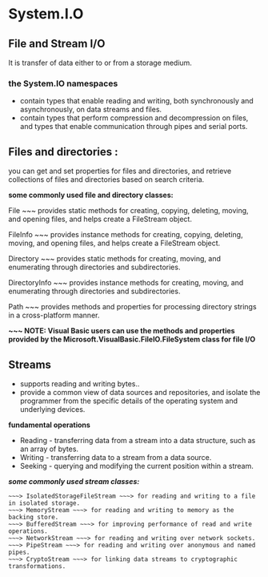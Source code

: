 # System.I.O
## File and Stream I/O
It is transfer of data either to or from a storage medium.

### the System.IO namespaces
* contain types that enable reading and writing, both synchronously and asynchronously, on data streams and files.
* contain types that perform compression and decompression on files, and types that enable communication through pipes and serial ports.

## Files and directories :
you can get and set properties for files and directories, and retrieve collections of files and directories based on search criteria.

**some commonly used file and directory classes:**

File     ~~~  provides static methods for creating, copying, deleting, moving, and opening files, and helps create a FileStream object.

FileInfo   ~~~  provides instance methods for creating, copying, deleting, moving, and opening files, and helps create a FileStream object.

Directory    ~~~  provides static methods for creating, moving, and enumerating through directories and subdirectories.

DirectoryInfo   ~~~  provides instance methods for creating, moving, and enumerating through directories and subdirectories.

Path     ~~~ provides methods and properties for processing directory strings in a cross-platform manner.

**~~~  NOTE: Visual Basic users can use the methods and properties provided by the Microsoft.VisualBasic.FileIO.FileSystem class for file I/O**

## Streams
- supports reading and writing bytes..
- provide a common view of data sources and repositories, and isolate the programmer from the specific details of the operating system and underlying devices.

**fundamental operations**
* Reading - transferring data from a stream into a data structure, such as an array of bytes.
* Writing - transferring data to a stream from a data source.
* Seeking - querying and modifying the current position within a stream.

***some commonly used stream classes:***
~~~> FileStream ~~~> for reading and writing to a file.
~~~> IsolatedStorageFileStream ~~~> for reading and writing to a file in isolated storage.
~~~> MemoryStream ~~~> for reading and writing to memory as the backing store.
~~~> BufferedStream ~~~> for improving performance of read and write operations.
~~~> NetworkStream ~~~> for reading and writing over network sockets.
~~~> PipeStream ~~~> for reading and writing over anonymous and named pipes.
~~~> CryptoStream ~~~> for linking data streams to cryptographic transformations.


